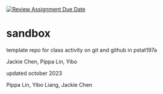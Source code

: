 [![Review Assignment Due Date](https://classroom.github.com/assets/deadline-readme-button-24ddc0f5d75046c5622901739e7c5dd533143b0c8e959d652212380cedb1ea36.svg)](https://classroom.github.com/a/x1aeHcvP)
# sandbox

template repo for class activity on git and github in pstat197a

Jackie Chen, Pippa Lin, Yibo

updated october 2023

Pippa Lin, Yibo Liang, Jackie Chen 
